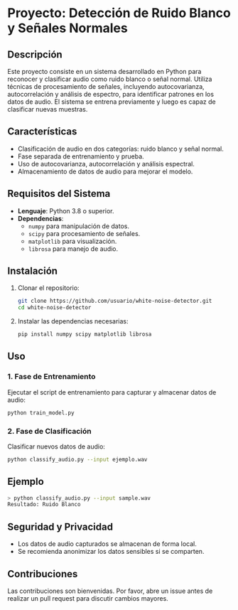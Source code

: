 # Proyecto: Detección de Ruido Blanco y Señales Normales

## Descripción
Este proyecto consiste en un sistema desarrollado en Python para reconocer y clasificar audio como ruido blanco o señal normal. Utiliza técnicas de procesamiento de señales, incluyendo autocovarianza, autocorrelación y análisis de espectro, para identificar patrones en los datos de audio. El sistema se entrena previamente y luego es capaz de clasificar nuevas muestras.

## Características
- Clasificación de audio en dos categorías: ruido blanco y señal normal.
- Fase separada de entrenamiento y prueba.
- Uso de autocovarianza, autocorrelación y análisis espectral.
- Almacenamiento de datos de audio para mejorar el modelo.

## Requisitos del Sistema
- **Lenguaje**: Python 3.8 o superior.
- **Dependencias**:
  - `numpy` para manipulación de datos.
  - `scipy` para procesamiento de señales.
  - `matplotlib` para visualización.
  - `librosa` para manejo de audio.

## Instalación
1. Clonar el repositorio:
   ```bash
   git clone https://github.com/usuario/white-noise-detector.git
   cd white-noise-detector
   ```
2. Instalar las dependencias necesarias:
   ```bash
   pip install numpy scipy matplotlib librosa
   ```

## Uso
### 1. Fase de Entrenamiento
Ejecutar el script de entrenamiento para capturar y almacenar datos de audio:
```bash
python train_model.py
```

### 2. Fase de Clasificación
Clasificar nuevos datos de audio:
```bash
python classify_audio.py --input ejemplo.wav
```

## Ejemplo
```bash
> python classify_audio.py --input sample.wav
Resultado: Ruido Blanco
```

## Seguridad y Privacidad
- Los datos de audio capturados se almacenan de forma local.
- Se recomienda anonimizar los datos sensibles si se comparten.

## Contribuciones
Las contribuciones son bienvenidas. Por favor, abre un issue antes de realizar un pull request para discutir cambios mayores.



